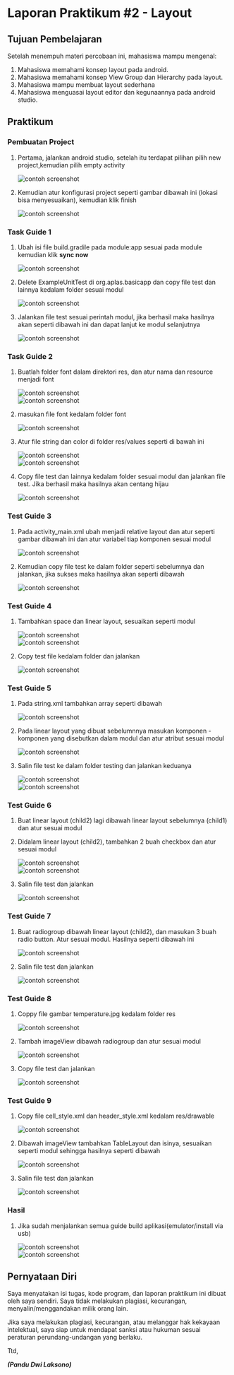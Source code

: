# Laporan Praktikum #2 - Layout

## Tujuan Pembelajaran

Setelah menempuh materi percobaan ini, mahasiswa mampu mengenal:
1. Mahasiswa memahami konsep layout pada android.
2. Mahasiswa memahami konsep View Group dan Hierarchy pada layout.
3. Mahasiswa mampu membuat layout sederhana
4. Mahasiswa menguasai layout editor dan kegunaannya pada android studio.

## Praktikum

### Pembuatan Project

1. Pertama, jalankan android studio, setelah itu terdapat pilihan pilih new project,kemudian pilih empty activity

   ![contoh screenshot](img/A1X01/img1.png)<br>

2. Kemudian atur konfigurasi project seperti gambar dibawah ini (lokasi bisa menyesuaikan), kemudian klik finish
   
   ![contoh screenshot](img/A1X01/img2.png)<br>

### Task Guide 1

1. Ubah isi file build.gradile pada module:app sesuai pada module kemudian klik **sync now**

   ![contoh screenshot](img/A1X01/img3.png)<br>

2. Delete ExampleUnitTest di org.aplas.basicapp dan copy file test dan lainnya kedalam folder sesuai modul

   ![contoh screenshot](img/A1X01/img4.png)<br>

3. Jalankan file test sesuai perintah modul, jika berhasil maka hasilnya akan seperti dibawah ini dan dapat lanjut ke modul selanjutnya

   ![contoh screenshot](img/A1X01/img5.png)<br>

### Task Guide 2

1. Buatlah folder font dalam direktori res, dan atur nama dan resource menjadi font

   ![contoh screenshot](img/A1X02/img1.png)<br>
   ![contoh screenshot](img/A1X02/img2.png)<br>

2. masukan file font kedalam folder font

   ![contoh screenshot](img/A1X02/img3.png)<br>

3. Atur file string dan color di folder res/values seperti di bawah ini

   ![contoh screenshot](img/A1X02/img4.png)<br>
   ![contoh screenshot](img/A1X02/img5.png)<br>

4. Copy file test dan lainnya kedalam folder sesuai modul dan jalankan file test. Jika berhasil maka hasilnya akan centang hijau

   ![contoh screenshot](img/A1X02/img6.png)<br>

### Test Guide 3

1. Pada activity_main.xml ubah menjadi relative layout dan atur seperti gambar dibawah ini dan atur variabel tiap komponen sesuai modul

   ![contoh screenshot](img/A1X03/img1.png)<br>

2. Kemudian copy file test ke dalam folder seperti sebelumnya dan jalankan, jika sukses maka hasilnya akan seperti dibawah 

   ![contoh screenshot](img/A1X03/img2.png)<br>

### Test Guide 4

1. Tambahkan space dan linear layout, sesuaikan seperti modul

   ![contoh screenshot](img/A1X04/img1.png)<br>
   ![contoh screenshot](img/A1X04/img2.png)<br>

2. Copy test file kedalam folder dan jalankan

   ![contoh screenshot](img/A1X04/img3.png)<br>

### Test Guide 5

1. Pada string.xml tambahkan array seperti dibawah

   ![contoh screenshot](img/A1X05/img1.png)<br>

2. Pada linear layout yang dibuat sebelumnnya masukan komponen - komponen yang disebutkan dalam modul dan atur atribut sesuai modul

   ![contoh screenshot](img/A1X05/img2.png)<br>


3. Salin file test ke dalam folder testing dan jalankan keduanya

   ![contoh screenshot](img/A1X05/img3.png)<br>
   ![contoh screenshot](img/A1X05/img4.png)<br>

### Test Guide 6

1. Buat linear layout (child2) lagi dibawah linear layout sebelumnya (child1) dan atur sesuai modul

2. Didalam linear layout (child2), tambahkan 2 buah checkbox dan atur sesuai modul

   ![contoh screenshot](img/A1X06/img1.png)<br>
   ![contoh screenshot](img/A1X06/img2.png)<br>

3. Salin file test dan jalankan

   ![contoh screenshot](img/A1X06/img3.png)<br>

### Test Guide 7

1. Buat radiogroup dibawah linear layout (child2), dan masukan 3 buah radio button. Atur sesuai modul. Hasilnya seperti dibawah ini

   ![contoh screenshot](img/A1X07/img1.png)<br>

2. Salin file test dan jalankan

   ![contoh screenshot](img/A1X07/img2.png)<br>

### Test Guide 8

1. Coppy file gambar temperature.jpg kedalam folder res

   ![contoh screenshot](img/A1X08/img1.png)<br>

2. Tambah imageView dibawah radiogroup dan atur sesuai modul

   ![contoh screenshot](img/A1X08/img2.png)<br>

3. Copy file test dan jalankan

   ![contoh screenshot](img/A1X08/img3.png)<br>

### Test Guide 9
1. Copy file cell_style.xml dan header_style.xml kedalam res/drawable

   ![contoh screenshot](img/A1X09/img1.png)<br>

2. Dibawah imageView tambahkan TableLayout dan isinya, sesuaikan seperti modul sehingga hasilnya seperti dibawah

   ![contoh screenshot](img/A1X09/img2.png)<br>

3. Salin file test dan jalankan

   ![contoh screenshot](img/A1X09/img3.png)<br>


### Hasil

1. Jika sudah menjalankan semua guide build aplikasi(emulator/install via usb)

   ![contoh screenshot](img/Hasil/img1.png)<br>
   ![contoh screenshot](img/Hasil/img2.png)<br>


## Pernyataan Diri

Saya menyatakan isi tugas, kode program, dan laporan praktikum ini dibuat oleh saya sendiri. Saya tidak melakukan plagiasi, kecurangan, menyalin/menggandakan milik orang lain.

Jika saya melakukan plagiasi, kecurangan, atau melanggar hak kekayaan intelektual, saya siap untuk mendapat sanksi atau hukuman sesuai peraturan perundang-undangan yang berlaku.

Ttd,

***(Pandu Dwi Laksono)***